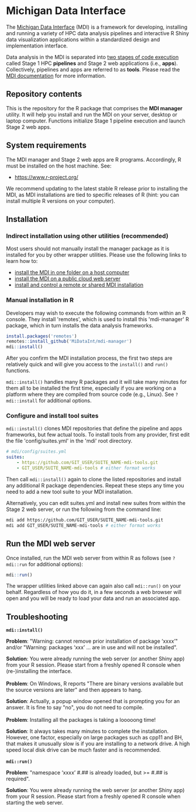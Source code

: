 # Michigan Data Interface

The [Michigan Data Interface](https://midataint.github.io/) (MDI) 
is a framework for developing, installing and running a variety of 
HPC data analysis pipelines and interactive R Shiny data visualization 
applications within a standardized design and implementation interface.

Data analysis in the MDI is separated into 
[two stages of code execution](https://midataint.github.io/docs/analysis-flow/) 
called Stage 1 HPC **pipelines** and Stage 2 web applications (i.e., **apps**).
Collectively, pipelines and apps are referred to as **tools**.
Please read the [MDI documentation](https://midataint.github.io/) for 
more information.

## Repository contents

This is the repository for the R package that comprises the **MDI manager** 
utility. It will help you install and run the MDI on your server,
desktop or laptop computer. Functions initialize Stage 1 pipeline
execution and launch Stage 2 web apps.

## System requirements

The MDI manager and Stage 2 web apps are R programs.
Accordingly, R must be installed on the host machine. See:

- <https://www.r-project.org/>

We recommend updating to the latest stable R release prior
to installing the MDI, as MDI installations are tied to specific 
releases of R (hint: you can install multiple R versions on your 
computer).

## Installation

### Indirect installation using other utilities (recommended)

Most users should not manually install the manager package as it is 
installed for you by other wrapper utilities. Please use the 
following links to learn how to:

- [install the MDI in one folder on a host computer](https://github.com/MiDataInt/mdi.git)
- [install the MDI on a public cloud web server](https://github.com/MiDataInt/mdi-web-server.git)
- [install and control a remote or shared MDI installation](https://wilsonte-umich.shinyapps.io/mdi-script-generator)

### Manual installation in R

Developers may wish to execute the following commands from within an R console.
They install 'remotes', which is used to install this 'mdi-manager' R package, 
which in turn installs the data analysis frameworks.

```r
install.packages('remotes')
remotes::install_github('MiDataInt/mdi-manager')
mdi::install()
```

After you confirm the MDI installation process, 
the first two steps are relatively quick and will give you access
to the <code>install()</code> and <code>run()</code> functions.

<code>mdi::install()</code> handles many R packages and it
will take many minutes for them all to be installed the first time,
especially if you are working on a platform where they are compiled
from source code (e.g., Linux). See <code>?mdi::install</code> 
for additional options.

### Configure and install tool suites

<code>mdi::install()</code> clones MDI repositories
that define the pipeline and apps frameworks, but few actual
tools. To install tools from any provider, first edit the file 
'config/suites.yml' in the 'mdi' root directory.

```yml
# mdi/config/suites.yml
suites:
    - https://github.com/GIT_USER/SUITE_NAME-mdi-tools.git
    - GIT_USER/SUITE_NAME-mdi-tools # either format works
```

Then call <code>mdi::install()</code> again to clone the listed
repositories and install any additional R package dependencies.
Repeat these steps any time you need to add a new tool suite
to your MDI installation.

Alternatively, you can edit suites.yml and install new suites
from within the Stage 2 web server, or run the following from the
command line:

```bash
mdi add https://github.com/GIT_USER/SUITE_NAME-mdi-tools.git
mdi add GIT_USER/SUITE_NAME-mdi-tools # either format works
```

## Run the MDI web server

Once installed, run the MDI web server from within R as follows (see
<code>?mdi::run</code> for additional options):

```r
mdi::run()
```

The wrapper utilities linked above can again also call
<code>mdi::run()</code> on your behalf. Regardless of how you do it, 
in a few seconds a web browser will open and you will be ready to 
load your data and run an associated app.

## Troubleshooting

**<code>mdi::install()</code>**

**Problem**: "Warning: cannot remove prior installation of package ‘xxxx’" and/or
"Warning: packages ‘xxx’ ... are in use and will not be installed".

**Solution**: You were already running the web server (or another Shiny app)
from your R session. Please start from a freshly opened R console when
(re-)installing the interface.
<br>
<br>
**Problem**: On Windows, R reports "There are binary versions available but the
source versions are later" and then appears to hang.

**Solution**: Actually, a popup window opened that is
prompting you for an answer. It is fine to say "no", you do not need to compile.
<br>
<br>
**Problem**: Installing all the packages is taking a looooong time!

**Solution**: It always takes many minutes to complete the installation.
However, one factor, especially on large packages such as cpp11 and BH,
that makes it unusually slow is if you are installing to a network drive.
A high speed local disk drive can be much faster and is recommended. 
<br>
<br>
**<code>mdi::run()</code>**

**Problem**: "namespace ‘xxxx’ #.## is already loaded, but >= #.## is required".

**Solution**: You were already running the web server (or another Shiny app)
from your R session. Please start from a freshly opened R console when
starting the web server.
